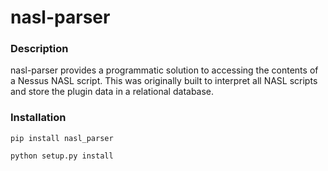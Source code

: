# nasl-parser

### Description

nasl-parser provides a programmatic solution to accessing the contents of a Nessus NASL script. This was originally built to interpret all NASL scripts and store the plugin data in a relational database.


### Installation

```
pip install nasl_parser
```


```
python setup.py install
```
